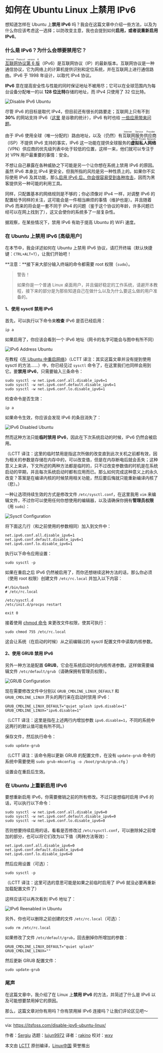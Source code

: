 [#]: collector: (lujun9972)
[#]: translator: (rakino)
[#]: reviewer: (wxy)
[#]: publisher: (wxy)
[#]: url: (https://linux.cn/article-12689-1.html)
[#]: subject: (How to Disable IPv6 on Ubuntu Linux)
[#]: via: (https://itsfoss.com/disable-ipv6-ubuntu-linux/)
[#]: author: (Sergiu https://itsfoss.com/author/sergiu/)

如何在 Ubuntu Linux 上禁用 IPv6
======

想知道怎样在 Ubuntu 上**禁用 IPv6** 吗？我会在这篇文章中介绍一些方法，以及为什么你应该考虑这一选择；以防改变主意，我也会提到如何**启用，或者说重新启用 IPv6**。

### 什么是 IPv6？为什么会想要禁用它？

<ruby>[互联网协议第 6 版][1]<rt>Internet Protocol version 6</rt></ruby>（IPv6）是互联网协议（IP）的最新版本。互联网协议是一种通信协议，它为网络上的计算机提供识别和定位系统，并在互联网上进行通信路由。IPv6 于 1998 年设计，以取代 IPv4 协议。

**IPv6** 意在提高安全性与性能的同时保证地址不被用尽；它可以在全球范围内为每台设备分配唯一的以 **128 位比特**存储的地址，而 IPv4 只使用了 32 位比特。

![Disable IPv6 Ubuntu][2]

尽管 IPv6 的目标是取代 IPv4，但目前还有很长的路要走；互联网上只有不到 **30%** 的网站支持 IPv6（[这里][3] 是谷歌的统计），IPv6 有时也给 [一些应用带来问题][4]。

由于 IPv6 使用全球（唯一分配的）路由地址，以及（仍然）有<ruby>互联网服务供应商<rt>Internet Service Provider</rt></ruby>（ISP）不提供 IPv6 支持的事实，IPv6 这一功能在提供全球服务的<ruby>**虚拟私人网络**<rt>Virtual Private Network</rt></ruby>（VPN）供应商的优先级列表中处于较低的位置，这样一来，他们就可以专注于对 VPN 用户最重要的事情：安全。

不想让自己暴露在各种威胁之下可能是另一个让你想在系统上禁用 IPv6 的原因。虽然 IPv6 本身比 IPv4 更安全，但我所指的风险是另一种性质上的。如果你不实际使用 IPv6 及其功能，那么[启用 IPv6 后，你会很容易受到各种攻击][5]，因而为黑客提供另一种可能的利用工具。

同样，只配置基本的网络规则是不够的；你必须像对 IPv4 一样，对调整 IPv6 的配置给予同样的关注，这可能会是一件相当麻烦的事情（维护也是）。并且随着 IPv6 而来的将会是一套不同于 IPv4 的问题（鉴于这个协议的年龄，许多问题已经可以在网上找到了），这又会使你的系统多了一层复杂性。

据观察，在某些情况下，禁用 IPv6 有助于提高 Ubuntu 的 WiFi 速度。

### 在 Ubuntu 上禁用 IPv6 [高级用户]

在本节中，我会详述如何在 Ubuntu 上禁用 IPv6 协议，请打开终端（默认快捷键：`CTRL+ALT+T`），让我们开始吧！

**注意：**接下来大部分输入终端的命令都需要 root 权限（`sudo`）。

> 警告！
>
> 如果你是一个普通 Linux 桌面用户，并且偏好稳定的工作系统，请避开本教程，接下来的部分是为那些知道自己在做什么以及为什么要这么做的用户准备的。

#### 1、使用 sysctl 禁用 IPv6

首先，可以执行以下命令来**检查** IPv6 是否已经启用：

```
ip a
```

如果启用了，你应该会看到一个 IPv6 地址（网卡的名字可能会与图中有所不同）

![IPv6 Address Ubuntu][7]

在教程《[在 Ubuntu 中重启网络][8]》（LCTT 译注：其实这篇文章并没有提到使用 sysctl 的方法……）中，你已经见过 `sysctl` 命令了，在这里我们也同样会用到它。要**禁用 IPv6**，只需要输入三条命令：

```
sudo sysctl -w net.ipv6.conf.all.disable_ipv6=1
sudo sysctl -w net.ipv6.conf.default.disable_ipv6=1
sudo sysctl -w net.ipv6.conf.lo.disable_ipv6=1
```

检查命令是否生效：

```
ip a
```

如果命令生效，你应该会发现 IPv6 的条目消失了：

![IPv6 Disabled Ubuntu][9]

然而这种方法只能**临时禁用 IPv6**，因此在下次系统启动的时候，IPv6 仍然会被启用。

（LCTT 译注：这里的临时禁用是指这次所做的改变直到此次关机之前都有效，因为相关的参数是存储在内存中的，可以改变值，但是在内存断电后就会丢失；这种意义上来讲，下文所述的两种方法都是临时的，只不过改变参数值的时机是在系统启动的早期，并且每次系统启动时都有应用而已。那么如何完成这种意义上的永久改变？答案是在编译内核的时候禁用相关功能，然后要后悔就只能重新编译内核了（悲）。）

一种让选项持续生效的方式是修改文件 `/etc/sysctl.conf`，在这里我用 `vim` 来编辑文件，不过你可以使用任何你想使用的编辑器，以及请确保你拥有**管理员权限**（用 `sudo`）：

![Sysctl Configuration][10]

将下面这几行（和之前使用的参数相同）加入到文件中：

```
net.ipv6.conf.all.disable_ipv6=1
net.ipv6.conf.default.disable_ipv6=1
net.ipv6.conf.lo.disable_ipv6=1
```

执行以下命令应用设置：

```
sudo sysctl -p
```

如果在重启之后 IPv6 仍然被启用了，而你还想继续这种方法的话，那么你必须（使用 root 权限）创建文件 `/etc/rc.local` 并加入以下内容：

```
#!/bin/bash
# /etc/rc.local

/etc/sysctl.d
/etc/init.d/procps restart

exit 0
```

接着使用 [chmod 命令][11] 来更改文件权限，使其可执行：

```
sudo chmod 755 /etc/rc.local
```

这会让系统（在启动的时候）从之前编辑过的 sysctl 配置文件中读取内核参数。

#### 2、使用 GRUB 禁用 IPv6

另外一种方法是配置 **GRUB**，它会在系统启动时向内核传递参数。这样做需要编辑文件 `/etc/default/grub`（请确保拥有管理员权限）。

![GRUB Configuration][13]

现在需要修改文件中分别以 `GRUB_CMDLINE_LINUX_DEFAULT` 和 `GRUB_CMDLINE_LINUX` 开头的两行来在启动时禁用 IPv6：

```
GRUB_CMDLINE_LINUX_DEFAULT="quiet splash ipv6.disable=1"
GRUB_CMDLINE_LINUX="ipv6.disable=1"
```

（LCTT 译注：这里是指在上述两行内增加参数 `ipv6.disable=1`，不同的系统中这两行的默认值可能有所不同。）

保存文件，然后执行命令：

```
sudo update-grub
```

（LCTT 译注：该命令用以更新 GRUB 的配置文件，在没有 `update-grub` 命令的系统中需要使用 `sudo grub-mkconfig -o /boot/grub/grub.cfg` ）

设置会在重启后生效。

### 在 Ubuntu 上重新启用 IPv6

要想重新启用 IPv6，你需要撤销之前的所有修改。不过只是想临时启用 IPv6 的话，可以执行以下命令：

```
sudo sysctl -w net.ipv6.conf.all.disable_ipv6=0
sudo sysctl -w net.ipv6.conf.default.disable_ipv6=0
sudo sysctl -w net.ipv6.conf.lo.disable_ipv6=0
```

否则想要持续启用的话，看看是否修改过 `/etc/sysctl.conf`，可以删除掉之前增加的部分，也可以将它们改为以下值（两种方法等效）：

```
net.ipv6.conf.all.disable_ipv6=0
net.ipv6.conf.default.disable_ipv6=0
net.ipv6.conf.lo.disable_ipv6=0
```

然后应用设置（可选）：

```
sudo sysctl -p
```

（LCTT 译注：这里可选的意思可能是如果之前临时启用了 IPv6 就没必要再重新加载配置文件了）

这样应该可以再次看到 IPv6 地址了：

![IPv6 Reenabled in Ubuntu][14]

另外，你也可以删除之前创建的文件 `/etc/rc.local`（可选）：

```
sudo rm /etc/rc.local
```

如果修改了文件 `/etc/default/grub`，回去删掉你所增加的参数：

```
GRUB_CMDLINE_LINUX_DEFAULT="quiet splash"
GRUB_CMDLINE_LINUX=""
```

然后更新 GRUB 配置文件：

```
sudo update-grub
```

### 尾声

在这篇文章中，我介绍了在 Linux 上**禁用 IPv6** 的方法，并简述了什么是 IPv6 以及可能想要禁用掉它的原因。

那么，这篇文章对你有用吗？你有禁用掉 IPv6 连接吗？让我们评论区见吧～

--------------------------------------------------------------------------------

via: https://itsfoss.com/disable-ipv6-ubuntu-linux/

作者：[Sergiu][a]
选题：[lujun9972][b]
译者：[rakino](https://github.com/rakino)
校对：[wxy](https://github.com/wxy)

本文由 [LCTT](https://github.com/LCTT/TranslateProject) 原创编译，[Linux中国](https://linux.cn/) 荣誉推出

[a]: https://itsfoss.com/author/sergiu/
[b]: https://github.com/lujun9972
[1]: https://en.wikipedia.org/wiki/IPv6
[2]: https://i0.wp.com/itsfoss.com/wp-content/uploads/2019/05/disable_ipv6_ubuntu.png?fit=800%2C450&ssl=1
[3]: https://www.google.com/intl/en/ipv6/statistics.html
[4]: https://whatismyipaddress.com/ipv6-issues
[5]: https://www.internetsociety.org/blog/2015/01/ipv6-security-myth-1-im-not-running-ipv6-so-i-dont-have-to-worry/
[6]: https://itsfoss.com/remove-drive-icons-from-unity-launcher-in-ubuntu/
[7]: https://i2.wp.com/itsfoss.com/wp-content/uploads/2019/05/ipv6_address_ubuntu.png?fit=800%2C517&ssl=1
[8]: https://linux.cn/article-10804-1.html
[9]: https://i1.wp.com/itsfoss.com/wp-content/uploads/2019/05/ipv6_disabled_ubuntu.png?fit=800%2C442&ssl=1
[10]: https://i1.wp.com/itsfoss.com/wp-content/uploads/2019/05/sysctl_configuration.jpg?fit=800%2C554&ssl=1
[11]: https://linuxhandbook.com/chmod-command/
[12]: https://itsfoss.com/find-which-kernel-version-is-running-in-ubuntu/
[13]: https://i0.wp.com/itsfoss.com/wp-content/uploads/2019/05/grub_configuration-1.jpg?fit=800%2C565&ssl=1
[14]: https://i2.wp.com/itsfoss.com/wp-content/uploads/2019/05/ipv6_address_ubuntu-1.png?fit=800%2C517&ssl=1
